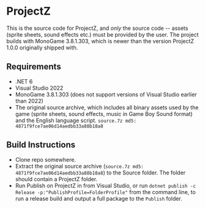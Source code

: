 # ProjectZ

This is the source code for ProjectZ, and *only* the source code -- assets (sprite sheets, sound effects etc.) must be provided by the user. The project builds with MonoGame 3.8.1.303, which is newer than the version ProjectZ 1.0.0 originally shipped with.

## Requirements

* .NET 6
* Visual Studio 2022
* MonoGame 3.8.1.303 (does not support versions of Visual Studio earlier than 2022)
* The original source archive, which includes all binary assets used by the game (sprite sheets, sound effects, music in Game Boy Sound format) and the English language script. `source.7z md5: 4871f9fce7ae06d14aedbb33a88b18a8`

## Build Instructions

* Clone repo somewhere.
* Extract the original source archive (`source.7z md5: 4871f9fce7ae06d14aedbb33a88b18a8`) to the Source folder. The folder should contain a ProjectZ folder.
* Run Publish on ProjectZ in from Visual Studio, or run `dotnet publish -c Release -p:"PublishProfile=FolderProfile"` from the command line, to run a release build and output a full package to the `Publish` folder.

